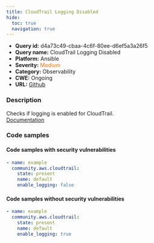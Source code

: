 ```yaml
---
title: CloudTrail Logging Disabled
hide:
  toc: true
  navigation: true
---
```


<style>
  .highlight .hll {
    background-color: #ff171742;
  }
  .md-content {
    max-width: 1100px;
    margin: 0 auto;
  }
</style>

-   **Query id:** d4a73c49-cbaa-4c6f-80ee-d6ef5a3a26f5
-   **Query name:** CloudTrail Logging Disabled
-   **Platform:** Ansible
-   **Severity:** <span style="color:#ff7213">Medium</span>
-   **Category:** Observability
-   **CWE:** Ongoing
-   **URL:** [Github](https://github.com/Checkmarx/kics/tree/master/assets/queries/ansible/aws/cloudtrail_logging_disabled)

### Description
Checks if logging is enabled for CloudTrail.<br>
[Documentation](https://docs.ansible.com/ansible/latest/collections/community/aws/cloudtrail_module.html#parameter-enable_logging)

### Code samples
#### Code samples with security vulnerabilities
```yaml title="Positive test num. 1 - yaml file" hl_lines="5"
- name: example
  community.aws.cloudtrail:
    state: present
    name: default
    enable_logging: false

```


#### Code samples without security vulnerabilities
```yaml title="Negative test num. 1 - yaml file"
- name: example
  community.aws.cloudtrail:
    state: present
    name: default
    enable_logging: true

```
